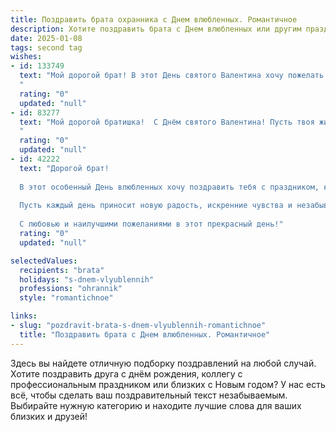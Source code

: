 ```yaml
---
title: Поздравить брата охранника с Днем влюбленных. Романтичное
description: Хотите поздравить брата с Днем влюбленных или другим праздником? Наш ИИ создаст незабываемое поздравление, а вы обязательно выделитесь среди других.  
date: 2025-01-08
tags: second tag
wishes:
- id: 133749
  text: "Мой дорогой брат! В этот День святого Валентина хочу пожелать тебе самого большого и светлого чувства – настоящей любви. Пусть твоя жизнь будет полна романтики, нежности и взаимного уважения.  Пусть сердце твоё бьётся только для одной, единственной,  и пусть эта любовь будет твоей надёжной крепостью, которую не смогут поколебать никакие невзгоды.  С праздником, братишка!
  "
  rating: "0"
  updated: "null"
- id: 83277
  text: "Мой дорогой братишка!  С Днём святого Валентина! Пусть твоя жизнь, как и твоя бдительная служба, будет полна любви и нежности.  Пусть сердце твоё, хранящее покой других, само найдёт свой собственный, тихий и счастливый причал.  Желаю тебе океана чувств, ярких эмоций и бесконечного счастья с любимой!
  "
  rating: "0"
  updated: "null"
- id: 42222
  text: "Дорогой брат!
  
  В этот особенный День влюбленных хочу поздравить тебя с праздником, который наполняет сердца светом и теплом. Ты, как истинный охранник не только на службе, но и в жизни, охраняешь самые важные моменты любви и нежности. Пусть в твоем сердце живет только счастье, а рядом всегда будет верная и любящая душа.
  
  Пусть каждый день приносит новую радость, искренние чувства и незабываемые мгновения. Желаю, чтобы любовь окутала тебя, как нежный плед, согревая своим теплом!
  
  С любовью и наилучшими пожеланиями в этот прекрасный день!"
  rating: "0"
  updated: "null"

selectedValues:
  recipients: "brata"
  holidays: "s-dnem-vlyublennih"
  professions: "ohrannik"
  style: "romantichnoe"

links:
- slug: "pozdravit-brata-s-dnem-vlyublennih-romantichnoe"
  title: "Поздравить брата с Днем влюбленных. Романтичное"
---
```


Здесь вы найдете отличную подборку поздравлений на любой случай.
Хотите поздравить друга с днём рождения, коллегу с профессиональным праздником или близких с Новым годом? У нас есть всё, чтобы сделать ваш поздравительный текст незабываемым. Выбирайте нужную категорию и находите лучшие слова для ваших близких и друзей!
